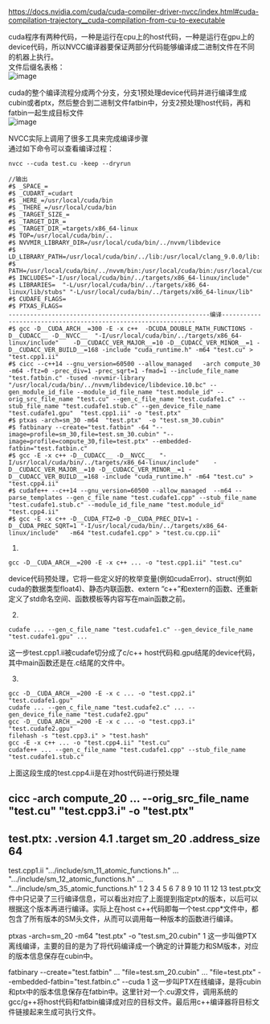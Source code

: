 https://docs.nvidia.com/cuda/cuda-compiler-driver-nvcc/index.html#cuda-compilation-trajectory__cuda-compilation-from-cu-to-executable  

cuda程序有两种代码，一种是运行在cpu上的host代码，一种是运行在gpu上的device代码，所以NVCC编译器要保证两部分代码能够编译成二进制文件在不同的机器上执行。  
文件后缀名表格：  
![image](https://user-images.githubusercontent.com/20179983/126259248-49f22877-de62-4214-b82f-e4957a01c731.png)

cuda的整个编译流程分成两个分支，分支1预处理device代码并进行编译生成cubin或者ptx，然后整合到二进制文件fatbin中，分支2预处理host代码，再和fatbin一起生成目标文件  
![image](https://user-images.githubusercontent.com/20179983/126258917-1f59ecb5-aad5-4779-8c29-0ca08a14d7bc.png)  

NVCC实际上调用了很多工具来完成编译步骤  
通过如下命令可以查看编译过程：
    
    nvcc --cuda test.cu -keep --dryrun  
    
    //输出
    #$ _SPACE_=
    #$ _CUDART_=cudart
    #$ _HERE_=/usr/local/cuda/bin
    #$ _THERE_=/usr/local/cuda/bin
    #$ _TARGET_SIZE_=
    #$ _TARGET_DIR_=
    #$ _TARGET_DIR_=targets/x86_64-linux
    #$ TOP=/usr/local/cuda/bin/..
    #$ NVVMIR_LIBRARY_DIR=/usr/local/cuda/bin/../nvvm/libdevice
    #$ LD_LIBRARY_PATH=/usr/local/cuda/bin/../lib:/usr/local/clang_9.0.0/lib:
    #$ PATH=/usr/local/cuda/bin/../nvvm/bin:/usr/local/cuda/bin:/usr/local/cuda/bin:/home/gaoxiang/anaconda3/bin:/usr/local/clang_9.0.0/bin:/home/gaoxiang/bin:/home/gaoxiang/.local/bin:/home/gaoxiang/anaconda3/bin:/usr/local/sbin:/usr/local/bin:/usr/sbin:/usr/bin:/sbin:/bin:/usr/games:/usr/local/games:/snap/bin
    #$ INCLUDES="-I/usr/local/cuda/bin/../targets/x86_64-linux/include"
    #$ LIBRARIES=  "-L/usr/local/cuda/bin/../targets/x86_64-linux/lib/stubs" "-L/usr/local/cuda/bin/../targets/x86_64-linux/lib"
    #$ CUDAFE_FLAGS=
    #$ PTXAS_FLAGS=
    --------------------------------------------------------编译---------------------------------------------------------------
    #$ gcc -D__CUDA_ARCH__=300 -E -x c++  -DCUDA_DOUBLE_MATH_FUNCTIONS -D__CUDACC__ -D__NVCC__  "-I/usr/local/cuda/bin/../targets/x86_64-linux/include"    -D__CUDACC_VER_MAJOR__=10 -D__CUDACC_VER_MINOR__=1 -D__CUDACC_VER_BUILD__=168 -include "cuda_runtime.h" -m64 "test.cu" > "test.cpp1.ii"
    #$ cicc --c++14 --gnu_version=60500 --allow_managed   -arch compute_30 -m64 -ftz=0 -prec_div=1 -prec_sqrt=1 -fmad=1 --include_file_name "test.fatbin.c" -tused -nvvmir-library "/usr/local/cuda/bin/../nvvm/libdevice/libdevice.10.bc" --gen_module_id_file --module_id_file_name "test.module_id" --orig_src_file_name "test.cu" --gen_c_file_name "test.cudafe1.c" --stub_file_name "test.cudafe1.stub.c" --gen_device_file_name "test.cudafe1.gpu"  "test.cpp1.ii" -o "test.ptx"
    #$ ptxas -arch=sm_30 -m64  "test.ptx"  -o "test.sm_30.cubin"
    #$ fatbinary --create="test.fatbin" -64 "--image=profile=sm_30,file=test.sm_30.cubin" "--image=profile=compute_30,file=test.ptx" --embedded-fatbin="test.fatbin.c"
    #$ gcc -E -x c++ -D__CUDACC__ -D__NVCC__  "-I/usr/local/cuda/bin/../targets/x86_64-linux/include"    -D__CUDACC_VER_MAJOR__=10 -D__CUDACC_VER_MINOR__=1 -D__CUDACC_VER_BUILD__=168 -include "cuda_runtime.h" -m64 "test.cu" > "test.cpp4.ii"
    #$ cudafe++ --c++14 --gnu_version=60500 --allow_managed  --m64 --parse_templates --gen_c_file_name "test.cudafe1.cpp" --stub_file_name "test.cudafe1.stub.c" --module_id_file_name "test.module_id" "test.cpp4.ii"
    #$ gcc -E -x c++ -D__CUDA_FTZ=0 -D__CUDA_PREC_DIV=1 -D__CUDA_PREC_SQRT=1 "-I/usr/local/cuda/bin/../targets/x86_64-linux/include"   -m64 "test.cudafe1.cpp" > "test.cu.cpp.ii"  
    
1.
    
    gcc -D__CUDA_ARCH__=200 -E -x c++ ... -o "test.cpp1.ii" "test.cu"  
device代码预处理，它将一些定义好的枚举变量(例如cudaError)、struct(例如cuda的数据类型float4)、静态内联函数、extern “c++”和extern的函数、还重新定义了std命名空间、函数模板等内容写在main函数之前。  

2.  
    
    cudafe ... --gen_c_file_name "test.cudafe1.c" --gen_device_file_name "test.cudafe1.gpu" ...  
这一步test.cpp1.ii被cudafe切分成了c/c++ host代码和.gpu结尾的device代码，其中main函数还是在.c结尾的文件中。  

3.
   
    gcc -D__CUDA_ARCH__=200 -E -x c ... -o "test.cpp2.i" "test.cudafe1.gpu"
    cudafe ... --gen_c_file_name "test.cudafe2.c" ... --gen_device_file_name "test.cudafe2.gpu"
    gcc -D__CUDA_ARCH__=200 -E -x c ... -o "test.cpp3.i" "test.cudafe2.gpu"
    filehash -s "test.cpp3.i" > "test.hash"
    gcc -E -x c++ ... -o "test.cpp4.ii" "test.cu"
    cudafe++ ... --gen_c_file_name "test.cudafe1.cpp" --stub_file_name "test.cudafe1.stub.c"
上面这段生成的test.cpp4.ii是在对host代码进行预处理
  
  
  cicc  -arch compute_20 ... --orig_src_file_name "test.cu" "test.cpp3.i" -o "test.ptx"
----------------
test.ptx:
    .version 4.1
    .target sm_20
    .address_size 64
----------------
test.cpp1.ii
    ".../include/sm_11_atomic_functions.h"
    ...
    ".../include/sm_12_atomic_functions.h"
    ...
    ".../include/sm_35_atomic_functions.h"
1
2
3
4
5
6
7
8
9
10
11
12
13
test.ptx文件中只记录了三行编译信息，可以看出对应了上面提到指定ptx的版本，以后可以根据这个版本再进行编译。实际上在host c++代码即每一个test.cpp*文件中，都包含了所有版本的SM头文件，从而可以调用每一种版本的函数进行编译。

ptxas -arch=sm_20 -m64  "test.ptx" -o "test.sm_20.cubin"
1
这一步叫做PTX离线编译，主要的目的是为了将代码编译成一个确定的计算能力和SM版本，对应的版本信息保存在cubin中。

fatbinary --create="test.fatbin" ... "file=test.sm_20.cubin" ... "file=test.ptx" --embedded-fatbin="test.fatbin.c" --cuda
1
这一步叫PTX在线编译，是将cubin和ptx中的版本信息保存在fatbin中。这里针对一个.cu源文件，调用系统的gcc/g++将host代码和fatbin编译成对应的目标文件。最后用c++编译器将目标文件链接起来生成可执行文件。
